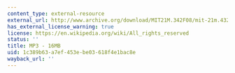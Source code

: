 ```yaml
---
content_type: external-resource
external_url: http://www.archive.org/download/MIT21M.342F08/mit-21m.432-f08-seeker_aardvark.mp3
has_external_license_warning: true
license: https://en.wikipedia.org/wiki/All_rights_reserved
status: ''
title: MP3 - 16MB
uid: 1c389b63-a7ef-453e-be03-618f4e1bac8e
wayback_url: ''
---
```

